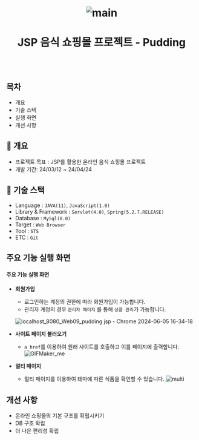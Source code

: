<h1 align="center">
  
  ![main](https://github.com/EumYongho/Pudding.jsp/assets/155952960/fdb8fd16-92b0-48e1-8dd6-a6c8a95cf8ab)



</h1>
<h1 align="center">JSP 음식 쇼핑몰 프로젝트 - Pudding</h1>
<br/><br/>

## 목차

- 개요
- 기술 스택
- 실행 화면
- 개선 사항


## 🚩 개요
  - 프로젝트 목표 :  JSP를 활용한 온라인 음식 쇼핑몰 프로젝트
  - 개발 기간: 24/03/12 ~ 24/04/24
    
## 🔧 기술 스택
  - Language : `JAVA(11)`, `JavaScript(1.0)`
  - Library & Framework : `Servlet(4.0)`, `Spring(5.2.7.RELEASE)`
  - Database : `MySql(8.0)`
  - Target : `Web Browser`
  - Tool : `STS`
  - ETC : `Git`

## 주요 기능 실행 화면

  #### 주요 기능 실행 화면

  * **회원가입**
    * 로그인하는 계정의 권한에 따라 회원가입이 가능합니다. 
    * 관리자 계정의 경우 `관리자 페이지` 를 통해 `상품 관리`가 가능합니다.
   
    ![localhost_8080_Web09_pudding jsp - Chrome 2024-06-05 16-34-18](https://github.com/EumYongho/Pudding.jsp/assets/155952960/3d8ee1ea-33f9-43cb-976c-bd0fed23dd8a)
    
  * **사이트 페이지 불러오기**
    * `a href`를 이용하여 원래 사이트를 호출하고 이를 페이지에 출력합니다.
      ![GIFMaker_me](https://github.com/EumYongho/Pudding.jsp/assets/155952960/c576f03b-446e-4ed1-8767-ba766a9ecf3f)

  * **멀티 페이지**
    * 멀티 페이지를 이용하여 테마에 따른 식품을 확인할 수 있습니다.
    ![multi](https://github.com/EumYongho/Pudding.jsp/assets/155952960/4d008d11-29cb-4a37-bb77-1027e4299188)
      



## 개선 사항
- 온라인 쇼핑몰의 기본 구조를 확립시키기
- DB 구조 확립
- 더 나은 편리성 확립
